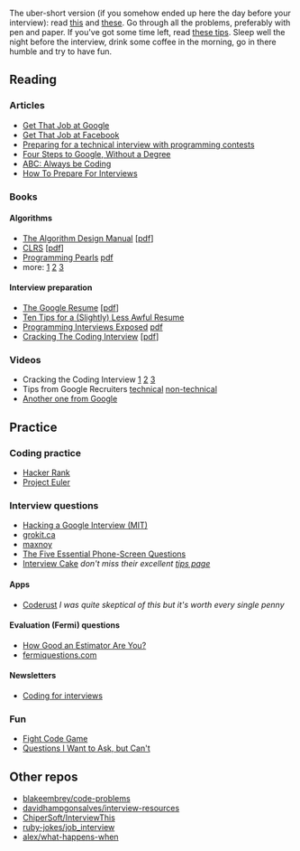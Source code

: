 The uber-short version (if you somehow ended up here the day before your interview): read [this](https://sites.google.com/site/steveyegge2/five-essential-phone-screen-questions) and [these](https://courses.csail.mit.edu/iap/interview/materials.php). Go through all the problems, preferably with pen and paper. If you've got some time left, read [these tips](https://www.interviewcake.com/tips-and-tricks). Sleep well the night before the interview, drink some coffee in the morning, go in there humble and try to have fun.

## Reading

### Articles
* [Get That Job at Google](http://steve-yegge.blogspot.co.uk/2008/03/get-that-job-at-google.html)
* [Get That Job at Facebook](https://www.facebook.com/notes/10150964382448920)
* [Preparing for a technical interview with programming contests](https://www.facebook.com/notes/10151298476823920)
* [Four Steps to Google, Without a Degree](https://medium.com/this-happened-to-me/8f381aa6bd5e)
* [ABC: Always be Coding](https://medium.com/tech-talk/d5f8051afce2)
* [How To Prepare For Interviews](http://dandreamsofcoding.com/2012/11/25/how-to-prepare-for-technical-interviews/)

### Books
#### Algorithms
* [The Algorithm Design Manual](http://www.amazon.com/dp/1848000693) [[pdf](https://www.google.com/search?q=skiena+algorithm+design+manual+pdf)]
* [CLRS](http://www.amazon.com/dp/0262033844) [[pdf](https://www.google.com/search?q=cormen+pdf)]
* [Programming Pearls](http://www.amazon.com/dp/8177588583) [pdf](https://www.google.com/search?q=programming+pearls+pdf)
* more: [1](https://github.com/vhf/free-programming-books/blob/master/free-programming-books.md) [2](http://it-ebooks.info/) [3](http://www.freeprogrammingbook.com/)

#### Interview preparation
* [The Google Resume](http://www.amazon.com/dp/0470927623) [[pdf](https://www.google.com/search?q=the+google+resume+pdf)]
* [Ten Tips for a (Slightly) Less Awful Resume](http://steve-yegge.blogspot.co./2007/09/ten-tips-for-slightly-less-awful-resume.html)
* [Programming Interviews Exposed](http://www.amazon.com/dp/047012167X) [pdf](https://www.google.com/search?q=programming+interviews+exposed+it-ebooks)
* [Cracking The Coding Interview](http://www.amazon.com/dp/098478280X) [[pdf](https://www.google.com/search?q=cracking+the+coding+interview+pdf)]

### Videos
* Cracking the Coding Interview [1](http://youtu.be/rEJzOhC5ZtQ) [2](http://youtu.be/aClxtDcdpsQ) [3](http://youtu.be/2cf9xo1S134)
* Tips from Google Recruiters [technical](http://youtu.be/qc1owf2-220) [non-technical](http://youtu.be/DINxNbBOEoI)
* [Another one from Google](http://youtu.be/oWbUtlUhwa8)

## Practice

### Coding practice
* [Hacker Rank](https://www.hackerrank.com/)
* [Project Euler](https://projecteuler.net/)

### Interview questions
* [Hacking a Google Interview (MIT)](https://courses.csail.mit.edu/iap/interview/materials.php)
* [grokit.ca](http://www.grokit.ca/spc/computer_science_review/)
* [maxnoy](http://maxnoy.com/interviews.html)
* [The Five Essential Phone-Screen Questions](https://sites.google.com/site/steveyegge2/five-essential-phone-screen-questions)
* [Interview Cake](https://www.interviewcake.com/) *don't miss their excellent [tips page](https://www.interviewcake.com/tips-and-tricks)*

#### Apps
* [Coderust](http://www.coderust.com/) *I was quite skeptical of this but it's worth every single penny*

#### Evaluation (Fermi) questions
* [How Good an Estimator Are You?](http://www.codinghorror.com/blog/2006/06/how-good-an-estimator-are-you.html)
* [fermiquestions.com](http://www.fermiquestions.com/)

#### Newsletters
* [Coding for interviews](http://codingforinterviews.com/)

### Fun
* [Fight Code Game](http://fightcodegame.com/)
* [Questions I Want to Ask, but Can't](http://dandreamsofcoding.com/2013/03/01/questions-i-want-to-ask-but-cant/)

## Other repos
* [blakeembrey/code-problems](https://github.com/blakeembrey/code-problems)
* [davidhampgonsalves/interview-resources](https://github.com/davidhampgonsalves/interview-resources)
* [ChiperSoft/InterviewThis](https://github.com/ChiperSoft/InterviewThis)
* [ruby-jokes/job_interview](https://github.com/ruby-jokes/job_interview)
* [alex/what-happens-when](https://github.com/alex/what-happens-when)
